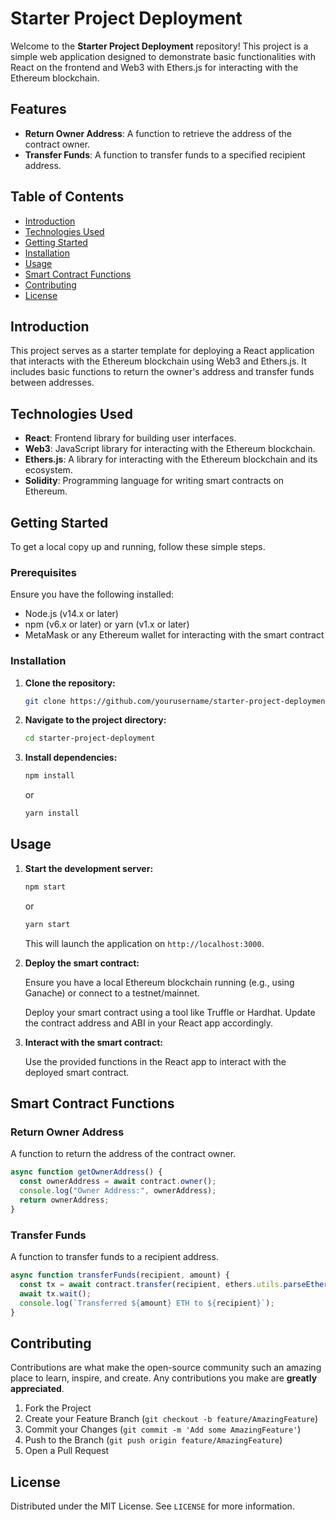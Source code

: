 # Starter Project Deployment

Welcome to the **Starter Project Deployment** repository! This project is a simple web application designed to demonstrate basic functionalities with React on the frontend and Web3 with Ethers.js for interacting with the Ethereum blockchain. 

## Features

- **Return Owner Address**: A function to retrieve the address of the contract owner.
- **Transfer Funds**: A function to transfer funds to a specified recipient address.

## Table of Contents

- [Introduction](#introduction)
- [Technologies Used](#technologies-used)
- [Getting Started](#getting-started)
- [Installation](#installation)
- [Usage](#usage)
- [Smart Contract Functions](#smart-contract-functions)
- [Contributing](#contributing)
- [License](#license)

## Introduction

This project serves as a starter template for deploying a React application that interacts with the Ethereum blockchain using Web3 and Ethers.js. It includes basic functions to return the owner's address and transfer funds between addresses.

## Technologies Used

- **React**: Frontend library for building user interfaces.
- **Web3**: JavaScript library for interacting with the Ethereum blockchain.
- **Ethers.js**: A library for interacting with the Ethereum blockchain and its ecosystem.
- **Solidity**: Programming language for writing smart contracts on Ethereum.

## Getting Started

To get a local copy up and running, follow these simple steps.

### Prerequisites

Ensure you have the following installed:

- Node.js (v14.x or later)
- npm (v6.x or later) or yarn (v1.x or later)
- MetaMask or any Ethereum wallet for interacting with the smart contract

### Installation

1. **Clone the repository:**
   ```sh
   git clone https://github.com/yourusername/starter-project-deployment.git
   ```
2. **Navigate to the project directory:**
   ```sh
   cd starter-project-deployment
   ```
3. **Install dependencies:**
   ```sh
   npm install
   ```
   or
   ```sh
   yarn install
   ```

## Usage

1. **Start the development server:**
   ```sh
   npm start
   ```
   or
   ```sh
   yarn start
   ```
   This will launch the application on `http://localhost:3000`.

2. **Deploy the smart contract:**

   Ensure you have a local Ethereum blockchain running (e.g., using Ganache) or connect to a testnet/mainnet.

   Deploy your smart contract using a tool like Truffle or Hardhat. Update the contract address and ABI in your React app accordingly.

3. **Interact with the smart contract:**

   Use the provided functions in the React app to interact with the deployed smart contract.

## Smart Contract Functions

### Return Owner Address

A function to return the address of the contract owner.

```javascript
async function getOwnerAddress() {
  const ownerAddress = await contract.owner();
  console.log("Owner Address:", ownerAddress);
  return ownerAddress;
}
```

### Transfer Funds

A function to transfer funds to a recipient address.

```javascript
async function transferFunds(recipient, amount) {
  const tx = await contract.transfer(recipient, ethers.utils.parseEther(amount));
  await tx.wait();
  console.log(`Transferred ${amount} ETH to ${recipient}`);
}
```

## Contributing

Contributions are what make the open-source community such an amazing place to learn, inspire, and create. Any contributions you make are **greatly appreciated**.

1. Fork the Project
2. Create your Feature Branch (`git checkout -b feature/AmazingFeature`)
3. Commit your Changes (`git commit -m 'Add some AmazingFeature'`)
4. Push to the Branch (`git push origin feature/AmazingFeature`)
5. Open a Pull Request

## License

Distributed under the MIT License. See `LICENSE` for more information.

